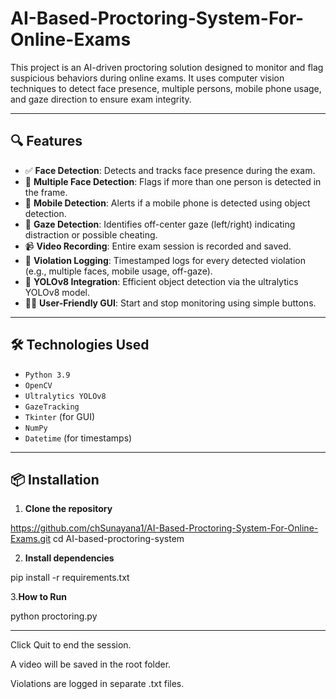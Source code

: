 # AI-Based-Proctoring-System-For-Online-Exams

This project is an AI-driven proctoring solution designed to monitor and flag suspicious behaviors during online exams. It uses computer vision techniques to detect face presence, multiple persons, mobile phone usage, and gaze direction to ensure exam integrity.

---

## 🔍 Features

- ✅ **Face Detection**: Detects and tracks face presence during the exam.
- 👥 **Multiple Face Detection**: Flags if more than one person is detected in the frame.
- 📵 **Mobile Detection**: Alerts if a mobile phone is detected using object detection.
- 👀 **Gaze Detection**: Identifies off-center gaze (left/right) indicating distraction or possible cheating.
- 📹 **Video Recording**: Entire exam session is recorded and saved.
- 📝 **Violation Logging**: Timestamped logs for every detected violation (e.g., multiple faces, mobile usage, off-gaze).
- 🧠 **YOLOv8 Integration**: Efficient object detection via the ultralytics YOLOv8 model.
- 🧑‍💻 **User-Friendly GUI**: Start and stop monitoring using simple buttons.

---

## 🛠️ Technologies Used

- `Python 3.9`
- `OpenCV`
- `Ultralytics YOLOv8`
- `GazeTracking`
- `Tkinter` (for GUI)
- `NumPy`
- `Datetime` (for timestamps)

---

## 📦 Installation

1. **Clone the repository**
   
https://github.com/chSunayana1/AI-Based-Proctoring-System-For-Online-Exams.git
cd AI-based-proctoring-system

2. **Install dependencies**
   
pip install -r requirements.txt

3.**How to Run**

python proctoring.py

---

Click Quit to end the session.

A video will be saved in the root folder.

Violations are logged in separate .txt files.
